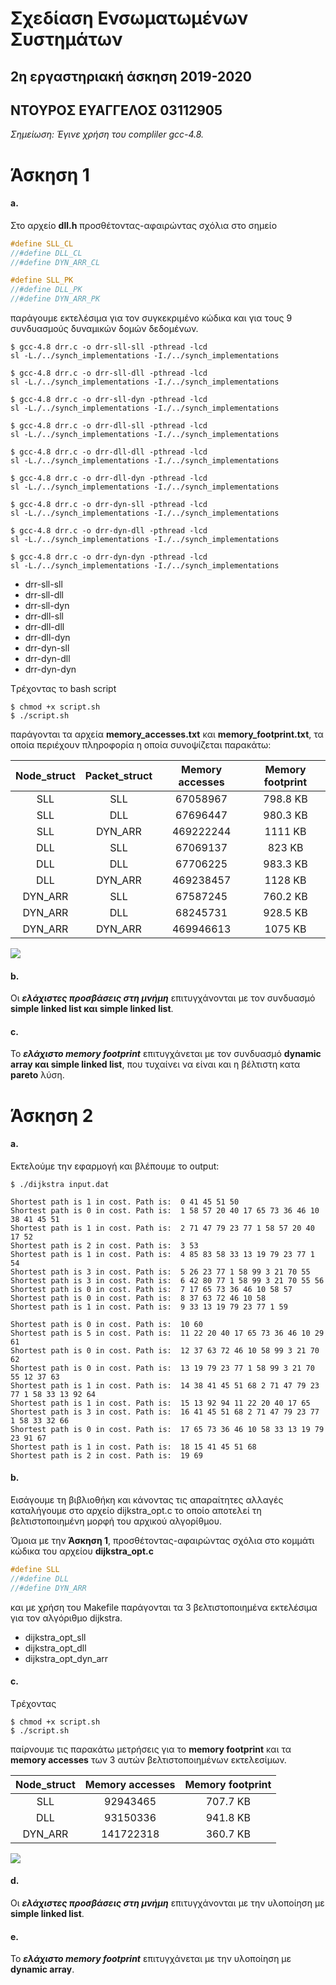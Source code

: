 # Σχεδίαση Ενσωματωμένων Συστημάτων
## 2η εργαστηριακή άσκηση 2019-2020
## ΝΤΟΥΡΟΣ ΕΥΑΓΓΕΛΟΣ 03112905

*Σημείωση:*
*Έγινε χρήση του compliler gcc-4.8.*

# Άσκηση 1
#### a.
Στο αρχείο **dll.h** προσθέτοντας-αφαιρώντας σχόλια στο σημείο
```c
#define SLL_CL
//#define DLL_CL
//#define DYN_ARR_CL

#define SLL_PK
//#define DLL_PK
//#define DYN_ARR_PK
```
παράγουμε εκτελέσιμα για τον συγκεκριμένο κώδικα και για τους 9 συνδυασμούς δυναμικών δομών δεδομένων.
```console
$ gcc-4.8 drr.c -o drr-sll-sll -pthread -lcd
sl -L./../synch_implementations -I./../synch_implementations

$ gcc-4.8 drr.c -o drr-sll-dll -pthread -lcd
sl -L./../synch_implementations -I./../synch_implementations

$ gcc-4.8 drr.c -o drr-sll-dyn -pthread -lcd
sl -L./../synch_implementations -I./../synch_implementations

$ gcc-4.8 drr.c -o drr-dll-sll -pthread -lcd
sl -L./../synch_implementations -I./../synch_implementations

$ gcc-4.8 drr.c -o drr-dll-dll -pthread -lcd
sl -L./../synch_implementations -I./../synch_implementations

$ gcc-4.8 drr.c -o drr-dll-dyn -pthread -lcd
sl -L./../synch_implementations -I./../synch_implementations

$ gcc-4.8 drr.c -o drr-dyn-sll -pthread -lcd
sl -L./../synch_implementations -I./../synch_implementations

$ gcc-4.8 drr.c -o drr-dyn-dll -pthread -lcd
sl -L./../synch_implementations -I./../synch_implementations

$ gcc-4.8 drr.c -o drr-dyn-dyn -pthread -lcd
sl -L./../synch_implementations -I./../synch_implementations
```

- drr-sll-sll
- drr-sll-dll
- drr-sll-dyn
- drr-dll-sll
- drr-dll-dll
- drr-dll-dyn
- drr-dyn-sll
- drr-dyn-dll
- drr-dyn-dyn

Tρέχοντας το bash script
```console
$ chmod +x script.sh
$ ./script.sh
```
παράγονται τα αρχεία **memory_accesses.txt** και **memory_footprint.txt**, τα οποία περιέχουν πληροφορία η οποία συνοψίζεται παρακάτω:

|Node_struct|Packet_struct|Memory accesses|Memory footprint|
|:-:|:-:|:-:|:-:|
|SLL|SLL|67058967|798.8 KB|
|SLL|DLL|67696447|980.3 KB|
|SLL|DYN_ARR|469222244|1111 KB|
|DLL|SLL|67069137|823 KB|
|DLL|DLL|67706225|983.3 KB|
|DLL|DYN_ARR|469238457|1128 KB|
|DYN_ARR|SLL|67587245|760.2 KB|
|DYN_ARR|DLL|68245731|928.5 KB|
|DYN_ARR|DYN_ARR|469946613|1075 KB|


![](./DRR/DRR.png)
#### b.
Oι ***ελάχιστες προσβάσεις στη μνήμη*** επιτυγχάνονται με τον συνδυασμό **simple linked list και simple linked list**.

#### c.
Το ***ελάχιστο memory footprint*** επιτυγχάνεται με τον συνδυασμό **dynamic array και simple linked list**, που τυχαίνει να είναι και η βέλτιστη κατα **pareto** λύση.

# Άσκηση 2
#### a.
Eκτελούμε την εφαρμογή και βλέπουμε το output:

```console
$ ./dijkstra input.dat

Shortest path is 1 in cost. Path is:  0 41 45 51 50
Shortest path is 0 in cost. Path is:  1 58 57 20 40 17 65 73 36 46 10 38 41 45 51
Shortest path is 1 in cost. Path is:  2 71 47 79 23 77 1 58 57 20 40 17 52
Shortest path is 2 in cost. Path is:  3 53
Shortest path is 1 in cost. Path is:  4 85 83 58 33 13 19 79 23 77 1 54
Shortest path is 3 in cost. Path is:  5 26 23 77 1 58 99 3 21 70 55
Shortest path is 3 in cost. Path is:  6 42 80 77 1 58 99 3 21 70 55 56
Shortest path is 0 in cost. Path is:  7 17 65 73 36 46 10 58 57
Shortest path is 0 in cost. Path is:  8 37 63 72 46 10 58
Shortest path is 1 in cost. Path is:  9 33 13 19 79 23 77 1 59

Shortest path is 0 in cost. Path is:  10 60
Shortest path is 5 in cost. Path is:  11 22 20 40 17 65 73 36 46 10 29 61
Shortest path is 0 in cost. Path is:  12 37 63 72 46 10 58 99 3 21 70 62
Shortest path is 0 in cost. Path is:  13 19 79 23 77 1 58 99 3 21 70 55 12 37 63
Shortest path is 1 in cost. Path is:  14 38 41 45 51 68 2 71 47 79 23 77 1 58 33 13 92 64
Shortest path is 1 in cost. Path is:  15 13 92 94 11 22 20 40 17 65
Shortest path is 3 in cost. Path is:  16 41 45 51 68 2 71 47 79 23 77 1 58 33 32 66
Shortest path is 0 in cost. Path is:  17 65 73 36 46 10 58 33 13 19 79 23 91 67
Shortest path is 1 in cost. Path is:  18 15 41 45 51 68
Shortest path is 2 in cost. Path is:  19 69
```
#### b.
Eισάγουμε τη βιβλιοθήκη και κάνοντας τις απαραίτητες αλλαγές καταλήγουμε στο αρχείο dijkstra_opt.c το οποίο αποτελεί τη βελτιστοποιημένη μορφή του αρχικού αλγορίθμου.

Όμοια με την **Άσκηση 1**, προσθέτοντας-αφαιρώντας σχόλια στο κομμάτι κώδικα του αρχείου **dijkstra_opt.c**

```c
#define SLL
//#define DLL
//#define DYN_ARR
```
και με χρήση του Μakefile παράγονται τα 3 βελτιστοποιημένα εκτελέσιμα για τον αλγόριθμο dijkstra.
* dijkstra_opt_sll
* dijkstra_opt_dll
* dijkstra_opt_dyn_arr

#### c.
Tρέχοντας
```console
$ chmod +x script.sh
$ ./script.sh
```
παίρνουμε τις παρακάτω μετρήσεις για το **memory footprint** και τα **memory accesses** των 3 αυτών βελτιστοποιημένων εκτελεσίμων.

|Node_struct|Memory accesses|Memory footprint|
|:-:|:-:|:-:|
|SLL|92943465|707.7 KB|
|DLL|93150336|941.8 KB|
|DYN_ARR|141722318|360.7 KB|

![](./dijsktra/dijkstra.png)

#### d.
Oι ***ελάχιστες προσβάσεις στη μνήμη*** επιτυγχάνονται με την υλοποίηση με **simple linked list**.

#### e.
Το ***ελάχιστο memory footprint*** επιτυγχάνεται με την υλοποίηση με **dynamic array**.

